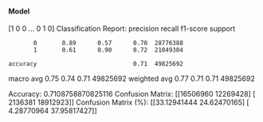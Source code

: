 #### Model
[1 0 0 ... 0 1 0]
Classification Report:
              precision    recall  f1-score   support

           0       0.89      0.57      0.70  28776388
           1       0.61      0.90      0.72  21049304

    accuracy                           0.71  49825692
   macro avg       0.75      0.74      0.71  49825692
weighted avg       0.77      0.71      0.71  49825692

Accuracy: 0.7108758870825116
Confusion Matrix:
[[16506960 12269428]
 [ 2136381 18912923]]
Confusion Matrix (%):
[[33.12941444 24.62470165]
 [ 4.28770964 37.95817427]]
